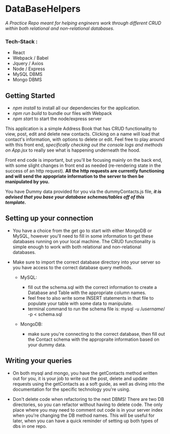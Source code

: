 # DataBaseHelpers
<em>A Practice Repo meant for helping engineers work through different CRUD within both relational and non-relational databases.</em>

### Tech-Stack :
 - React
 - Webpack / Babel
 - Jquery / Axios
 - Node / Express
 - MySQL DBMS
 - Mongo DBMS

 ## Getting Started

 - <em>npm install</em> to install all our dependencies for the application.
 - <em>npm run build</em> to bundle our files with Webpack
 - <em>npm start</em> to start the node/express server


This application is a simple Address Book that has CRUD functionality to view, post, edit and delete new contacts. Clicking on a name will load that contact's information, with options to delete or edit. Feel free to play around with this front end, <em>specifically checking out the console logs and methods on App.jsx </em> to really see what is happening underneath the hood.

Front end code is important, but you'll be focusing mainly on the back end, with some slight changes in front end as needed (re-rendering state in the success of an http request). <strong>All the http requests are currently functioning and will send the appopriate information to the server to then be manipulated by you.</strong>

You have Dummy data provided for you via the dummyContacts.js file, <strong><em>it is advised that you base your database schemas/tables off of this template.</em></strong>



## Setting up your connection

- You have a choice from the get go to start with either MongoDB or MySQL, however you'll need to fill in some information to get these databases running on your local machine. The CRUD functionality is simple enough to work with both relational and non-relational databases.
- Make sure to import the correct database directory into your server so you have access to the correct database query methods.

  - MySQL:
    - fill out the schema.sql with the correct information to create a Database and Table with the appropriate column names.
    - feel free to also write some INSERT statements in that file to populate your table with some data to manipulate.
    - terminal command to run the schema file is:
      mysql -u /*username*/ -p < schema.sql

  - MongoDB:
    - make sure you're connecting to the correct database, then fill out the Contact schema with the appropraite information based on your dummy data.


## Writing your queries

- On both mysql and mongo, you have the getContacts method written out for you, it is your job to write out the post, delete and update requests using the getContacts as a soft guide, as well as diving into the documentation for the specific technology you're using.


- Don't delete code when refactoring to the next DBMS! There are two DB directories, so you can refactor without having to delete code. The only place where you may need to comment out code is in your server index when you're changing the DB method names. This will be useful for later, when you can have a quick reminder of setting up both types of dbs in one repo.